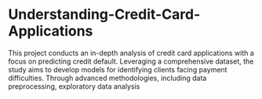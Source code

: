 # Understanding-Credit-Card-Applications
This project conducts an in-depth analysis of credit card applications with a focus on predicting credit default. Leveraging a comprehensive dataset, the study aims to develop models for identifying clients facing payment difficulties. Through advanced methodologies, including data preprocessing, exploratory data analysis
